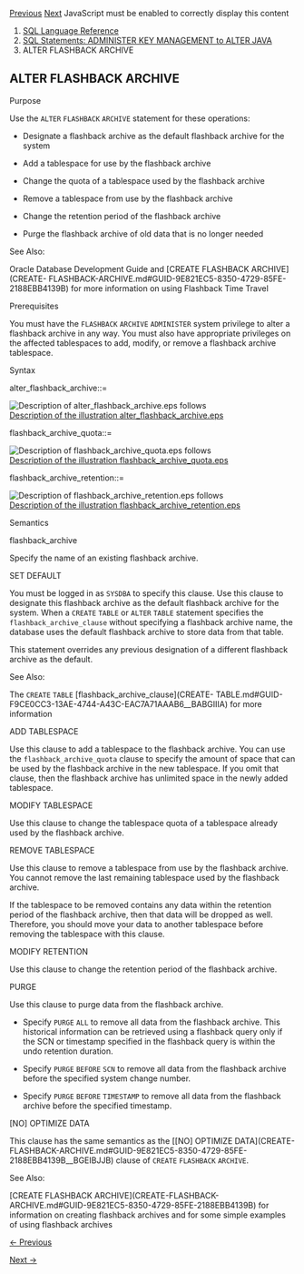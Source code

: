 [Previous](alter-domain.md) [Next](ALTER-FUNCTION.md) JavaScript must be
enabled to correctly display this content

  1. [SQL Language Reference ](index.md)
  2. [ SQL Statements: ADMINISTER KEY MANAGEMENT to ALTER JAVA](SQL-Statements-ADMINISTER-KEY-MANAGEMENT-to-ALTER-JAVA.md)
  3. ALTER FLASHBACK ARCHIVE 

## ALTER FLASHBACK ARCHIVE

Purpose

Use the `ALTER` `FLASHBACK` `ARCHIVE` statement for these operations:

  * Designate a flashback archive as the default flashback archive for the system

  * Add a tablespace for use by the flashback archive 

  * Change the quota of a tablespace used by the flashback archive

  * Remove a tablespace from use by the flashback archive

  * Change the retention period of the flashback archive

  * Purge the flashback archive of old data that is no longer needed

See Also:

Oracle Database Development Guide and [CREATE FLASHBACK ARCHIVE](CREATE-
FLASHBACK-ARCHIVE.md#GUID-9E821EC5-8350-4729-85FE-2188EBB4139B) for more
information on using Flashback Time Travel

Prerequisites

You must have the `FLASHBACK` `ARCHIVE` `ADMINISTER` system privilege to alter
a flashback archive in any way. You must also have appropriate privileges on
the affected tablespaces to add, modify, or remove a flashback archive
tablespace.

Syntax

alter_flashback_archive::=

![Description of alter_flashback_archive.eps
follows](https://docs.oracle.com/en/database/oracle/oracle-database/23/sqlrf/img/alter_flashback_archive.gif)  
[Description of the illustration
alter_flashback_archive.eps](img_text/alter_flashback_archive.md)

flashback_archive_quota::=

![Description of flashback_archive_quota.eps
follows](https://docs.oracle.com/en/database/oracle/oracle-database/23/sqlrf/img/flashback_archive_quota.gif)  
[Description of the illustration
flashback_archive_quota.eps](img_text/flashback_archive_quota.md)

flashback_archive_retention::=

![Description of flashback_archive_retention.eps
follows](https://docs.oracle.com/en/database/oracle/oracle-database/23/sqlrf/img/flashback_archive_retention.gif)  
[Description of the illustration
flashback_archive_retention.eps](img_text/flashback_archive_retention.md)

Semantics

flashback_archive

Specify the name of an existing flashback archive.

SET DEFAULT

You must be logged in as `SYSDBA` to specify this clause. Use this clause to
designate this flashback archive as the default flashback archive for the
system. When a `CREATE` `TABLE` or `ALTER` `TABLE` statement specifies the
`flashback_archive_clause` without specifying a flashback archive name, the
database uses the default flashback archive to store data from that table.

This statement overrides any previous designation of a different flashback
archive as the default.

See Also:

The `CREATE` `TABLE` [flashback_archive_clause](CREATE-
TABLE.md#GUID-F9CE0CC3-13AE-4744-A43C-EAC7A71AAAB6__BABGIIIA) for more
information

ADD TABLESPACE

Use this clause to add a tablespace to the flashback archive. You can use the
`flashback_archive_quota` clause to specify the amount of space that can be
used by the flashback archive in the new tablespace. If you omit that clause,
then the flashback archive has unlimited space in the newly added tablespace.

MODIFY TABLESPACE

Use this clause to change the tablespace quota of a tablespace already used by
the flashback archive.

REMOVE TABLESPACE

Use this clause to remove a tablespace from use by the flashback archive. You
cannot remove the last remaining tablespace used by the flashback archive.

If the tablespace to be removed contains any data within the retention period
of the flashback archive, then that data will be dropped as well. Therefore,
you should move your data to another tablespace before removing the tablespace
with this clause.

MODIFY RETENTION

Use this clause to change the retention period of the flashback archive.

PURGE

Use this clause to purge data from the flashback archive.

  * Specify `PURGE` `ALL` to remove all data from the flashback archive. This historical information can be retrieved using a flashback query only if the SCN or timestamp specified in the flashback query is within the undo retention duration. 

  * Specify `PURGE` `BEFORE` `SCN` to remove all data from the flashback archive before the specified system change number. 

  * Specify `PURGE` `BEFORE` `TIMESTAMP` to remove all data from the flashback archive before the specified timestamp. 

[NO] OPTIMIZE DATA

This clause has the same semantics as the [[NO] OPTIMIZE DATA](CREATE-
FLASHBACK-ARCHIVE.md#GUID-9E821EC5-8350-4729-85FE-2188EBB4139B__BGEIBJJB)
clause of `CREATE` `FLASHBACK` `ARCHIVE`.

See Also:

[CREATE FLASHBACK ARCHIVE](CREATE-FLASHBACK-
ARCHIVE.md#GUID-9E821EC5-8350-4729-85FE-2188EBB4139B) for information on
creating flashback archives and for some simple examples of using flashback
archives


[← Previous](alter-domain.md)

[Next →](ALTER-FUNCTION.md)
